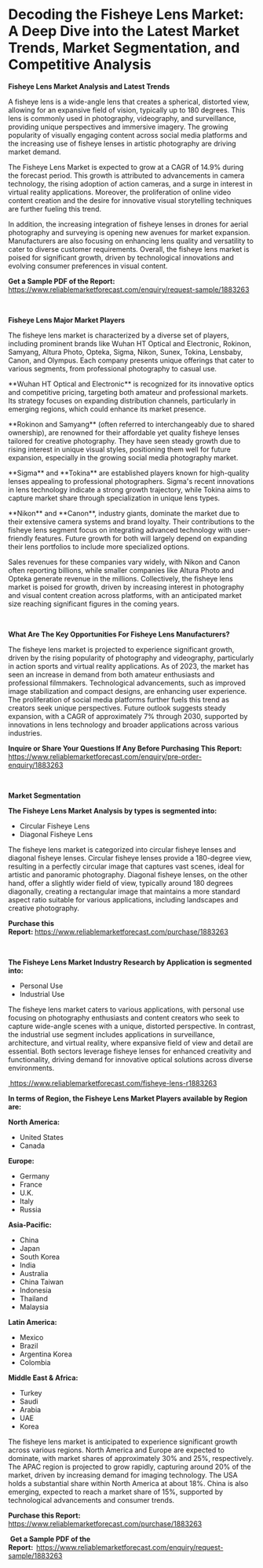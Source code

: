 <p><h1>Decoding the Fisheye Lens Market: A Deep Dive into the Latest Market Trends, Market Segmentation, and Competitive Analysis</h1></p><p><strong>Fisheye Lens Market Analysis and Latest Trends</strong></p>
<p><p>A fisheye lens is a wide-angle lens that creates a spherical, distorted view, allowing for an expansive field of vision, typically up to 180 degrees. This lens is commonly used in photography, videography, and surveillance, providing unique perspectives and immersive imagery. The growing popularity of visually engaging content across social media platforms and the increasing use of fisheye lenses in artistic photography are driving market demand.</p><p>The Fisheye Lens Market is expected to grow at a CAGR of 14.9% during the forecast period. This growth is attributed to advancements in camera technology, the rising adoption of action cameras, and a surge in interest in virtual reality applications. Moreover, the proliferation of online video content creation and the desire for innovative visual storytelling techniques are further fueling this trend. </p><p>In addition, the increasing integration of fisheye lenses in drones for aerial photography and surveying is opening new avenues for market expansion. Manufacturers are also focusing on enhancing lens quality and versatility to cater to diverse customer requirements. Overall, the fisheye lens market is poised for significant growth, driven by technological innovations and evolving consumer preferences in visual content.</p></p>
<p><strong>Get a Sample PDF of the Report:&nbsp;</strong> <a href="https://www.reliablemarketforecast.com/enquiry/request-sample/1883263?utm_campaign=1170&utm_medium=2&utm_source=Github&utm_content=ia&utm_term=15042025&utm_id=fisheye-lens">https://www.reliablemarketforecast.com/enquiry/request-sample/1883263</a></p>
<p>&nbsp;</p>
<p><strong>Fisheye Lens Major Market Players</strong></p>
<p><p>The fisheye lens market is characterized by a diverse set of players, including prominent brands like Wuhan HT Optical and Electronic, Rokinon, Samyang, Altura Photo, Opteka, Sigma, Nikon, Sunex, Tokina, Lensbaby, Canon, and Olympus. Each company presents unique offerings that cater to various segments, from professional photography to casual use.</p><p>**Wuhan HT Optical and Electronic** is recognized for its innovative optics and competitive pricing, targeting both amateur and professional markets. Its strategy focuses on expanding distribution channels, particularly in emerging regions, which could enhance its market presence.</p><p>**Rokinon and Samyang** (often referred to interchangeably due to shared ownership), are renowned for their affordable yet quality fisheye lenses tailored for creative photography. They have seen steady growth due to rising interest in unique visual styles, positioning them well for future expansion, especially in the growing social media photography market.</p><p>**Sigma** and **Tokina** are established players known for high-quality lenses appealing to professional photographers. Sigma's recent innovations in lens technology indicate a strong growth trajectory, while Tokina aims to capture market share through specialization in unique lens types.</p><p>**Nikon** and **Canon**, industry giants, dominate the market due to their extensive camera systems and brand loyalty. Their contributions to the fisheye lens segment focus on integrating advanced technology with user-friendly features. Future growth for both will largely depend on expanding their lens portfolios to include more specialized options.</p><p>Sales revenues for these companies vary widely, with Nikon and Canon often reporting billions, while smaller companies like Altura Photo and Opteka generate revenue in the millions. Collectively, the fisheye lens market is poised for growth, driven by increasing interest in photography and visual content creation across platforms, with an anticipated market size reaching significant figures in the coming years.</p></p>
<p>&nbsp;</p>
<p><strong>What Are The Key Opportunities For Fisheye Lens Manufacturers?</strong></p>
<p><p>The fisheye lens market is projected to experience significant growth, driven by the rising popularity of photography and videography, particularly in action sports and virtual reality applications. As of 2023, the market has seen an increase in demand from both amateur enthusiasts and professional filmmakers. Technological advancements, such as improved image stabilization and compact designs, are enhancing user experience. The proliferation of social media platforms further fuels this trend as creators seek unique perspectives. Future outlook suggests steady expansion, with a CAGR of approximately 7% through 2030, supported by innovations in lens technology and broader applications across various industries.</p></p>
<p><strong>Inquire or Share Your Questions If Any Before Purchasing This Report:</strong> <a href="https://www.reliablemarketforecast.com/enquiry/pre-order-enquiry/1883263?utm_campaign=1170&utm_medium=2&utm_source=Github&utm_content=ia&utm_term=15042025&utm_id=fisheye-lens">https://www.reliablemarketforecast.com/enquiry/pre-order-enquiry/1883263</a></p>
<p>&nbsp;</p>
<p><strong>Market Segmentation</strong></p>
<p><strong>The Fisheye Lens Market Analysis by types is segmented into:</strong></p>
<p><ul><li>Circular Fisheye Lens</li><li>Diagonal Fisheye Lens</li></ul></p>
<p><p>The fisheye lens market is categorized into circular fisheye lenses and diagonal fisheye lenses. Circular fisheye lenses provide a 180-degree view, resulting in a perfectly circular image that captures vast scenes, ideal for artistic and panoramic photography. Diagonal fisheye lenses, on the other hand, offer a slightly wider field of view, typically around 180 degrees diagonally, creating a rectangular image that maintains a more standard aspect ratio suitable for various applications, including landscapes and creative photography.</p></p>
<p><strong>Purchase this Report:&nbsp;</strong><a href="https://www.reliablemarketforecast.com/purchase/1883263?utm_campaign=1170&utm_medium=2&utm_source=Github&utm_content=ia&utm_term=15042025&utm_id=fisheye-lens">https://www.reliablemarketforecast.com/purchase/1883263</a></p>
<p>&nbsp;</p>
<p><strong>The Fisheye Lens Market Industry Research by Application is segmented into:</strong></p>
<p><ul><li>Personal Use</li><li>Industrial Use</li></ul></p>
<p><p>The fisheye lens market caters to various applications, with personal use focusing on photography enthusiasts and content creators who seek to capture wide-angle scenes with a unique, distorted perspective. In contrast, the industrial use segment includes applications in surveillance, architecture, and virtual reality, where expansive field of view and detail are essential. Both sectors leverage fisheye lenses for enhanced creativity and functionality, driving demand for innovative optical solutions across diverse environments.</p></p>
<p><a href="https://www.reliablemarketforecast.com/fisheye-lens-r1883263?utm_campaign=1170&utm_medium=2&utm_source=Github&utm_content=ia&utm_term=15042025&utm_id=fisheye-lens">&nbsp;https://www.reliablemarketforecast.com/fisheye-lens-r1883263</a></p>
<p><strong>In terms of Region, the Fisheye Lens Market Players available by Region are:</strong></p>
<p>
    <p> <strong> North America: </strong>
        <ul>
            <li>United States</li>
            <li>Canada</li>
        </ul>
        </p> 
    <p> <strong> Europe: </strong>
        <ul>
            <li>Germany</li>
            <li>France</li>
            <li>U.K.</li>
            <li>Italy</li>
            <li>Russia</li>
        </ul>
        </p> 
    <p> <strong> Asia-Pacific: </strong>
        <ul>
            <li>China</li>
            <li>Japan</li>
            <li>South Korea</li>
            <li>India</li>
            <li>Australia</li>
            <li>China Taiwan</li>
            <li>Indonesia</li>
            <li>Thailand</li>
            <li>Malaysia</li>
        </ul>
        </p> 
    <p> <strong> Latin America: </strong>
        <ul>
            <li>Mexico</li>
            <li>Brazil</li>
            <li>Argentina Korea</li>
            <li>Colombia</li>
        </ul>
        </p> 
    <p> <strong> Middle East & Africa: </strong>
        <ul>
            <li>Turkey</li>
            <li>Saudi</li>
            <li>Arabia</li>
            <li>UAE</li>
            <li>Korea</li>
        </ul>
    </p>
    </p>
<p><p>The fisheye lens market is anticipated to experience significant growth across various regions. North America and Europe are expected to dominate, with market shares of approximately 30% and 25%, respectively. The APAC region is projected to grow rapidly, capturing around 20% of the market, driven by increasing demand for imaging technology. The USA holds a substantial share within North America at about 18%. China is also emerging, expected to reach a market share of 15%, supported by technological advancements and consumer trends.</p></p>
<p><strong>Purchase this Report: </strong><a href="https://www.reliablemarketforecast.com/purchase/1883263?utm_campaign=1170&utm_medium=2&utm_source=Github&utm_content=ia&utm_term=15042025&utm_id=fisheye-lens">https://www.reliablemarketforecast.com/purchase/1883263</a></p>
<p>&nbsp;<strong>Get a Sample PDF of the Report:&nbsp;&nbsp;</strong><a href="https://www.reliablemarketforecast.com/enquiry/request-sample/1883263?utm_campaign=1170&utm_medium=2&utm_source=Github&utm_content=ia&utm_term=15042025&utm_id=fisheye-lens">https://www.reliablemarketforecast.com/enquiry/request-sample/1883263</a></p>
<p><strong></strong></p>
<p><p></p><p></p><p></p></p>